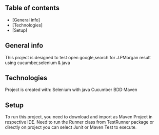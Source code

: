 ## Table of contents
* [General info]
* [Technologies]
* [Setup]

## General info
This project is designed to test 
open google,search for J.PMorgan result using cucumber,selenium & java
	
## Technologies
Project is created with:
Selenium with java
Cucumber BDD
Maven
	
## Setup
To run this project, you need to download and import as Maven Project in respective IDE.
Need to run the Runner class from TestRunner package or directly on project you can select Junit or Maven Test to execute.

